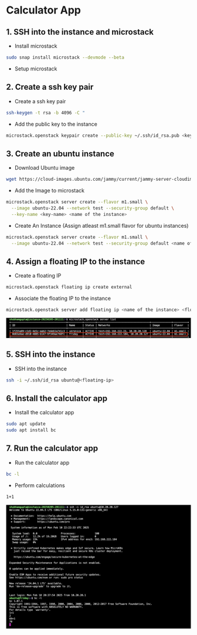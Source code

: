 # Calculator App

## 1. SSH into the instance and microstack
- Install microstack
```bash
sudo snap install microstack --devmode --beta
```
- Setup microstack

## 2. Create a ssh key pair
- Create a ssh key pair
```bash
ssh-keygen -t rsa -b 4096 -C "
```
- Add the public key to the instance
```bash
microstack.openstack keypair create --public-key ~/.ssh/id_rsa.pub <key-name>
```

## 3. Create an ubuntu instance
- Download Ubuntu image
```bash
wget https://cloud-images.ubuntu.com/jammy/current/jammy-server-cloudimg-amd64.img -O ubuntu-22.04.img
```
- Add the Image to microstack
```bash
microstack.openstack server create --flavor m1.small \
  --image ubuntu-22.04 --network test --security-group default \
  --key-name <key-name> <name of the instance>
```
- Create An Instance (Assign atleast m1.small flavor for ubuntu instances)
```bash
microstack.openstack server create --flavor m1.small \
  --image ubuntu-22.04 --network test --security-group default <name of the instance>
```


## 4. Assign a floating IP to the instance
- Create a floating IP
```bash
microstack.openstack floating ip create external
```
- Associate the floating IP to the instance
```bash
microstack.openstack server add floating ip <name of the instance> <floating-ip>
```

![ubuntu instance](Screenshots/instance.png)

## 5. SSH into the instance
- SSH into the instance
```bash
ssh -i ~/.ssh/id_rsa ubuntu@<floating-ip>
```

## 6. Install the calculator app
- Install the calculator app
```bash
sudo apt update
sudo apt install bc
```

## 7. Run the calculator app
- Run the calculator app
```bash
bc -l
```
- Perform calculations
```bash
1+1
```

![calculator app](Screenshots/calculator.png)



